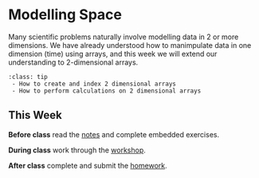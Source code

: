 # Modelling Space

Many scientific problems naturally involve modelling data in 2 or more dimensions. We have already understood how to manimpulate data in one dimension (time) using arrays, and this week we will extend our understanding to 2-dimensional arrays. 

```{admonition} What you'll learn
:class: tip
 - How to create and index 2 dimensional arrays
 - How to perform calculations on 2 dimensional arrays
```

## This Week

**Before class** read the [notes](2d_arrays_notes.ipynb) and complete embedded exercises.

**During class** work through the [workshop](2d_arrays.ipynb).

**After class** complete and submit the [homework](2d_arrays_homework.md).
